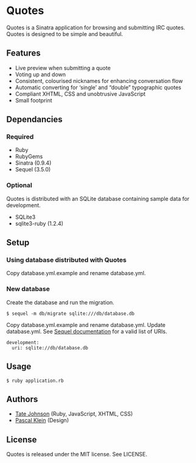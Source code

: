 # Quotes

Quotes is a Sinatra application for browsing and submitting IRC quotes. Quotes is designed to be simple and beautiful.

## Features

* Live preview when submitting a quote
* Voting up and down
* Consistent, colourised nicknames for enhancing conversation flow
* Automatic converting for ‘single’ and “double” typographic quotes
* Compliant XHTML, CSS and unobtrusive JavaScript
* Small footprint

## Dependancies

### Required

* Ruby
* RubyGems
* Sinatra (0.9.4)
* Sequel (3.5.0)

### Optional

Quotes is distributed with an SQLite database containing sample data for development.

* SQLite3
* sqlite3-ruby (1.2.4)

## Setup

### Using database distributed with Quotes

Copy database.yml.example and rename database.yml.

### New database

Create the database and run the migration.

    $ sequel -m db/migrate sqlite:///db/database.db
    
Copy database.yml.example and rename database.yml. Update database.yml. See [Sequel documentation](http://sequel.rubyforge.org/rdoc/files/doc/opening_databases_rdoc.html) for a valid list of URIs. 
    
    development:
      uri: sqlite://db/database.db

## Usage

    $ ruby application.rb

## Authors

* [Tate Johnson](http://tatey.com) (Ruby, JavaScript, XHTML, CSS)
* [Pascal Klein](http://klepas.org) (Design)

## License

Quotes is released under the MIT license. See LICENSE.
